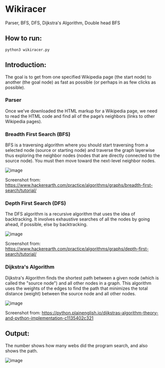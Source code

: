 # Wikiracer
Parser, BFS, DFS, Dijkstra's Algorithm, Double head BFS

## How to run:
```
python3 wikiracer.py
```

## Introduction:
The goal is to get from one specified Wikipedia page (the start node) to another (the goal node) as fast as possible (or perhaps in as few clicks as possible).

### Parser
Once we’ve downloaded the HTML markup for a Wikipedia page, we need to read the HTML code and find all of the page’s neighbors (links to other Wikipedia pages).

### Breadth First Search (BFS)
BFS is a traversing algorithm where you should start traversing from a selected node (source or starting node) and traverse the graph layerwise thus exploring the neighbor nodes (nodes that are directly connected to the source node). You must then move toward the next-level neighbor nodes.

![image](https://user-images.githubusercontent.com/43212302/175808368-58ee2f08-5010-4e84-b4b5-d28544927bb9.png)

Screenshot from: https://www.hackerearth.com/practice/algorithms/graphs/breadth-first-search/tutorial/

### Depth First Search (DFS)
The DFS algorithm is a recursive algorithm that uses the idea of backtracking. It involves exhaustive searches of all the nodes by going ahead, if possible, else by backtracking.

![image](https://user-images.githubusercontent.com/43212302/175808416-72fdbc33-274c-478b-bc10-9a7eb2ba3ba7.png)

Screenshot from: https://www.hackerearth.com/practice/algorithms/graphs/depth-first-search/tutorial/

### Dijkstra's Algorithm
Dijkstra's Algorithm finds the shortest path between a given node (which is called the "source node") and all other nodes in a graph. This algorithm uses the weights of the edges to find the path that minimizes the total distance (weight) between the source node and all other nodes.

![image](https://user-images.githubusercontent.com/43212302/175808476-75a35b8a-93a7-44ef-90b0-2b69b2adf792.png)

Screenshot from: https://python.plainenglish.io/dijkstras-algorithm-theory-and-python-implementation-c1135402c321

## Output:
The number shows how many webs did the program search, and also shows the path.

![image](https://user-images.githubusercontent.com/43212302/175808243-4b70d6bd-3292-4698-9d82-85670bdf1a34.png)
